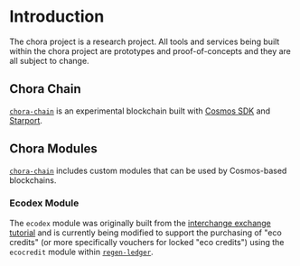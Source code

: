 # Introduction

The chora project is a research project. All tools and services being built within the chora project are prototypes and proof-of-concepts and they are all subject to change.

## Chora Chain

[`chora-chain`](https://github.com/choraio/chora-chain) is an experimental blockchain built with [Cosmos SDK](https://github.com/cosmos/cosmos-sdk) and [Starport](https://github.com/tendermint/starport).

## Chora Modules

[`chora-chain`](https://github.com/choraio/chora-chain) includes custom modules that can be used by Cosmos-based blockchains.

### Ecodex Module

The `ecodex` module was originally built from the [interchange exchange tutorial](https://tutorials.cosmos.network/interchain-exchange/tutorial/00-intro.html) and is currently being modified to support the purchasing of "eco credits" (or more specifically vouchers for locked "eco credits") using the `ecocredit` module within [`regen-ledger`](https://github.com/regen-network/regen-ledger).
